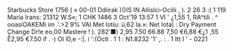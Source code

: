 Starbucks Store 1756 ( » 00-01 Ddiirak )()IS IN Aliislci-Ocilii , ). 2 26 3 :( 1 119 Maria Irans: 21312 W.S«; 1 CHK 1486 3 Oct'19 13:57 1 VI ' ¿1,55 1, RA^tili . ^ ooasiOAKEMi im .'.>2 9% VAI Met lotíu: ủ,62 la.»: Net lota) : Dry Payment Change Dr!e eo,00 Mastere ! ). 282'■) 2,95 7.50 66.88 7,50 €6,88 €¿1 ,55 Ễ2,95 €7.50 if . ·) OI î0,e -:|. i ':(Octl . 1 1 : N1.8232 '1' ,. : . 1 Itt I ' - 0221